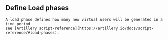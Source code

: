 ## Define Load phases
    A load phase defines how many new virtual users will be generated in a time period
    see [Artillery script-reference](https://artillery.io/docs/script-reference/#load-phases).